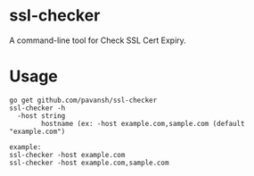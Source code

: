 # ssl-checker
A command-line tool for Check SSL Cert Expiry.

# Usage

```
go get github.com/pavansh/ssl-checker
ssl-checker -h
  -host string
        hostname (ex: -host example.com,sample.com (default "example.com")

example:
ssl-checker -host example.com
ssl-checker -host example.com,sample.com
```
